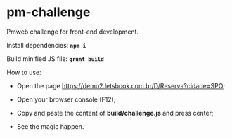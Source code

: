 # pm-challenge

Pmweb challenge for front-end development.<br/>


Install dependencies:
**`npm i`**

Build minified JS file:
**`grunt build`**

How to use:

* Open the page https://demo2.letsbook.com.br/D/Reserva?cidade=SPO;

* Open your browser console (F12);

* Copy and paste the content of **build/challenge.js** and press center;

* See the magic happen.
